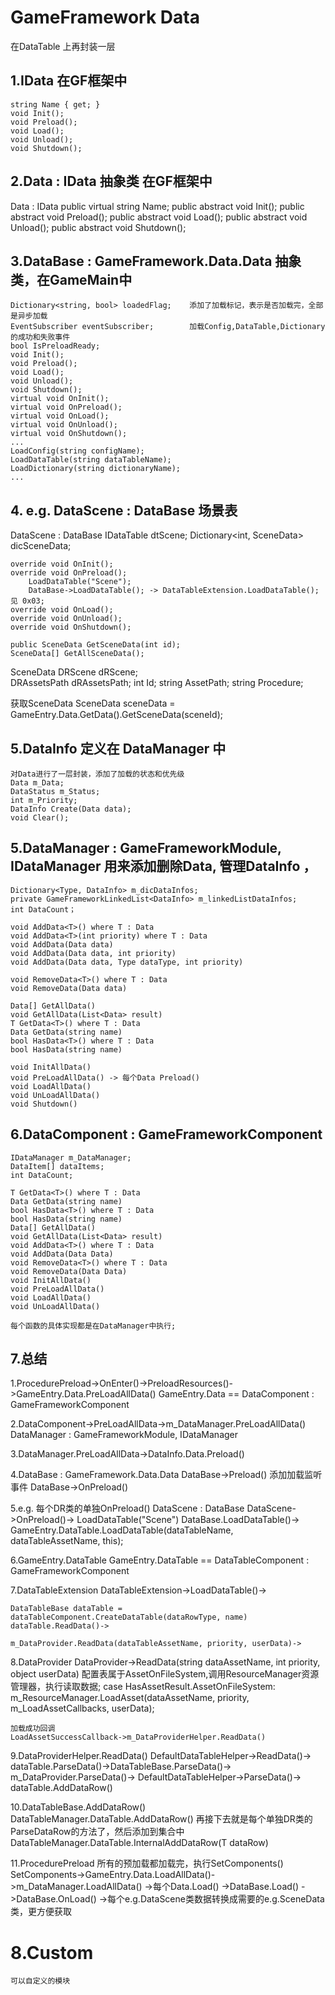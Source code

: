 # GameFramework Data
在DataTable 上再封装一层

## 1.IData 	在GF框架中
	string Name { get; }
	void Init();
	void Preload();
	void Load();
	void Unload();
	void Shutdown();

## 2.Data : IData 抽象类	在GF框架中
Data : IData
	public virtual string Name;
	public abstract void Init();
	public abstract void Preload();
	public abstract void Load();
	public abstract void Unload();
	public abstract void Shutdown();
	
## 3.DataBase : GameFramework.Data.Data 抽象类，在GameMain中
	Dictionary<string, bool> loadedFlag;	添加了加载标记，表示是否加载完，全部是异步加载
	EventSubscriber eventSubscriber;		加载Config,DataTable,Dictionary的成功和失败事件
	bool IsPreloadReady;
	void Init();
	void Preload();
	void Load();
	void Unload();
	void Shutdown();
	virtual void OnInit();
	virtual void OnPreload();
	virtual void OnLoad();
	virtual void OnUnload();
	virtual void OnShutdown();
	...
	LoadConfig(string configName);
	LoadDataTable(string dataTableName);
	LoadDictionary(string dictionaryName);
	...

## 4. e.g. DataScene : DataBase 场景表
DataScene : DataBase
	IDataTable<DRScene> dtScene;
    Dictionary<int, SceneData> dicSceneData;
	
	override void OnInit();
	override void OnPreload();
		LoadDataTable("Scene");
		DataBase->LoadDataTable(); -> DataTableExtension.LoadDataTable(); 见 0x03;
	override void OnLoad();
	override void OnUnload();
	override void OnShutdown();
	
	public SceneData GetSceneData(int id);
	SceneData[] GetAllSceneData();
	
SceneData
	DRScene dRScene;	
	DRAssetsPath dRAssetsPath;
	int Id;
	string AssetPath;
	string Procedure;

获取SceneData
SceneData sceneData = GameEntry.Data.GetData<DataScene>().GetSceneData(sceneId);
	
## 5.DataInfo 定义在 DataManager 中
	对Data进行了一层封装，添加了加载的状态和优先级
	Data m_Data;
	DataStatus m_Status;
	int m_Priority;
	DataInfo Create(Data data);
	void Clear();

## 5.DataManager : GameFrameworkModule, IDataManager 用来添加删除Data, 管理DataInfo ，
	Dictionary<Type, DataInfo> m_dicDataInfos;
    private GameFrameworkLinkedList<DataInfo> m_linkedListDataInfos;
	int DataCount；
	
	void AddData<T>() where T : Data
	void AddData<T>(int priority) where T : Data
	void AddData(Data data)
	void AddData(Data data, int priority)
	void AddData(Data data, Type dataType, int priority)
	
	void RemoveData<T>() where T : Data
	void RemoveData(Data data)
	
	Data[] GetAllData()
	void GetAllData(List<Data> result)
	T GetData<T>() where T : Data
	Data GetData(string name)
	bool HasData<T>() where T : Data
	bool HasData(string name)
	
	void InitAllData()
	void PreLoadAllData() -> 每个Data Preload()
	void LoadAllData()
	void UnLoadAllData()
	void Shutdown()

## 6.DataComponent : GameFrameworkComponent
	IDataManager m_DataManager;
	DataItem[] dataItems;
	int DataCount;
	
	T GetData<T>() where T : Data
	Data GetData(string name)
	bool HasData<T>() where T : Data
	bool HasData(string name)
	Data[] GetAllData()
	void GetAllData(List<Data> result)
	void AddData<T>() where T : Data
	void AddData(Data Data)
	void RemoveData<T>() where T : Data
	void RemoveData(Data Data)
	void InitAllData()
	void PreLoadAllData()
	void LoadAllData()
	void UnLoadAllData()
	
	每个函数的具体实现都是在DataManager中执行;

## 7.总结
1.ProcedurePreload->OnEnter()->PreloadResources()->GameEntry.Data.PreLoadAllData()
	GameEntry.Data == DataComponent : GameFrameworkComponent
	
2.DataComponent->PreLoadAllData->m_DataManager.PreLoadAllData()
	DataManager : GameFrameworkModule, IDataManager
	
3.DataManager.PreLoadAllData->DataInfo.Data.Preload()

4.DataBase : GameFramework.Data.Data
	DataBase->Preload()
		添加加载监听事件
	DataBase->OnPreload()
	
5.e.g. 每个DR类的单独OnPreload()
	DataScene : DataBase
	DataScene->OnPreload()-> LoadDataTable("Scene")
	DataBase.LoadDataTable()->
	GameEntry.DataTable.LoadDataTable(dataTableName, dataTableAssetName, this);

6.GameEntry.DataTable
	GameEntry.DataTable == DataTableComponent : GameFrameworkComponent

7.DataTableExtension
	DataTableExtension->LoadDataTable()->
	
	DataTableBase dataTable = dataTableComponent.CreateDataTable(dataRowType, name)
	dataTable.ReadData()->
	
	m_DataProvider.ReadData(dataTableAssetName, priority, userData)->

8.DataProvider
	DataProvider->ReadData(string dataAssetName, int priority, object userData)
	配置表属于AssetOnFileSystem,调用ResourceManager资源管理器，执行读取数据;
	case HasAssetResult.AssetOnFileSystem:
        m_ResourceManager.LoadAsset(dataAssetName, priority, m_LoadAssetCallbacks, userData);
	
	加载成功回调
	LoadAssetSuccessCallback->m_DataProviderHelper.ReadData()
	
9.DataProviderHelper.ReadData()
	DefaultDataTableHelper->ReadData()->
	dataTable.ParseData()->DataTableBase.ParseData()->
	m_DataProvider.ParseData()->
	DefaultDataTableHelper->ParseData()->
	dataTable.AddDataRow()

10.DataTableBase.AddDataRow()
	DataTableManager.DataTable.AddDataRow()
	再接下去就是每个单独DR类的ParseDataRow的方法了，然后添加到集合中
	DataTableManager.DataTable.InternalAddDataRow(T dataRow)

11.ProcedurePreload 所有的预加载都加载完，执行SetComponents()
	SetComponents->GameEntry.Data.LoadAllData()->m_DataManager.LoadAllData()
	->每个Data.Load()
	->DataBase.Load()
	->DataBase.OnLoad()
	->每个e.g.DataScene类数据转换成需要的e.g.SceneData类，更方便获取

# 8.Custom
	可以自定义的模块
	
	
	
	
	
	
